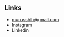 ## Links

- munusshih@gmail.com
- Instagram
- Linkedin

<!-- ## Selected Clients

- AIGA
- Amazon
- New York University
- Processing Foundation
- Samsung
- The New Museum
- The New York Review of Books

## Selected Talks

- DEMO DAY
- Entropy
- Type@Cooper
- Processing Community Day Taiwan
- Creative Coding Festival
- Creative Coding Taiwan -->
